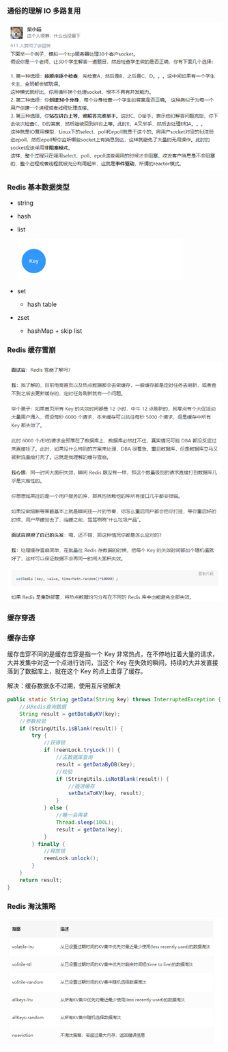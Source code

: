 ### 通俗的理解 IO 多路复用

![image-20200320134331937](../.vuepress/public/image-20200320134331937.png)

### Redis 基本数据类型

- string

  <!-- <img src="../.vuepress/public/16458d666d851a12" alt="img" style="zoom:80%;" /> -->

- hash

- list

  <img src="../.vuepress/public/1645918c2cdf772e" alt="img" style="zoom:80%;" />

- set

  - hash table

- zset

  - hashMap + skip list

### Redis 缓存雪崩

![image-20200424100104787](../.vuepress/public/image-20200424100104787.png)

### 缓存穿透

### 缓存击穿

缓存击穿不同的是缓存击穿是指一个 Key 非常热点，在不停地扛着大量的请求，大并发集中对这一个点进行访问，当这个 Key 在失效的瞬间，持续的大并发直接落到了数据库上，就在这个 Key 的点上击穿了缓存。

解决：缓存数据永不过期，使用互斥锁解决

```java
public static String getData(String key) throws InterruptedException {
    //从Redis查询数据
    String result = getDataByKV(key);
    //参数校验
    if (StringUtils.isBlank(result)) {
        try {
            //获得锁
            if (reenLock.tryLock()) {
                //去数据库查询
                result = getDataByDB(key);
                //校验
                if (StringUtils.isNotBlank(result)) {
                    //插进缓存
                    setDataToKV(key, result);
                }
            } else {
                //睡一会再拿
                Thread.sleep(100L);
                result = getData(key);
            }
        } finally {
            //释放锁
            reenLock.unlock();
        }
    }
    return result;
}

```

### Redis 淘汰策略

![img](../.vuepress/public/17197e16bca956bb)
